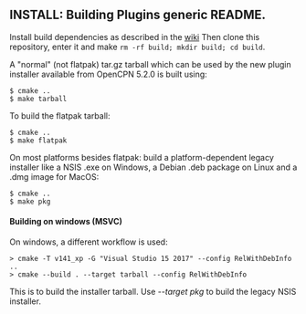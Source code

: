## INSTALL: Building Plugins generic README.

Install build dependencies as described in the
[wiki](https://github.com/Rasbats/managed_plugins/wiki/Local-Build)
Then clone this repository, enter it and make
`rm -rf build; mkdir build; cd build`.

A "normal" (not flatpak) tar.gz tarball which can be used by the new plugin
installer available from OpenCPN 5.2.0 is built using:

    $ cmake ..
    $ make tarball

To build the flatpak tarball:

    $ cmake ..
    $ make flatpak

On most platforms besides flatpak: build a platform-dependent legacy
installer like a NSIS .exe on Windows, a Debian .deb package on Linux
and a .dmg image for MacOS:

    $ cmake ..
    $ make pkg

#### Building on windows (MSVC)
On windows, a different workflow is used:

    > cmake -T v141_xp -G "Visual Studio 15 2017" --config RelWithDebInfo  ..
    > cmake --build . --target tarball --config RelWithDebInfo

This is to build the installer tarball. Use _--target pkg_ to build the
legacy NSIS installer.
